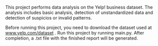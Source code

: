 This project performs data analysis on the Yelp! business dataset. 
The analysis includes basic analysis, detection of unstandardized data and detection of suspicios or invalid patterns. 

Before running this project, you need to download the dataset used at www.yelp.com/dataset .
Run this project by running main.py. After completion, a .txt file with the finished report will be generated.
